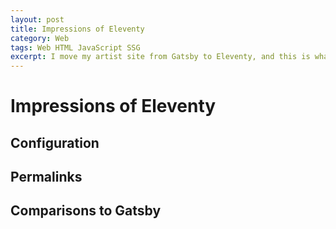 ```yaml
---
layout: post
title: Impressions of Eleventy
category: Web
tags: Web HTML JavaScript SSG
excerpt: I move my artist site from Gatsby to Eleventy, and this is what I find.
---
```


# Impressions of Eleventy

## Configuration



## Permalinks



## Comparisons to Gatsby

